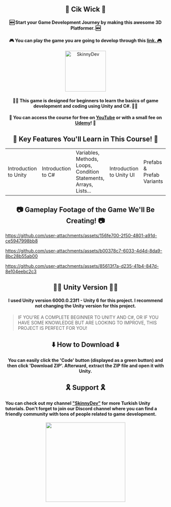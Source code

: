 <h2 align="center">🐣 Cik Wick 🐣</h2>
<h4 align="center">🆕 Start your Game Development Journey by making this awesome 3D Platformer. 🆕</h4>
<h4 align="center">🎮 You can play the game you are going to develop through this <a href="https://ttayfunylmz.itch.io/cik-wick">link. 🎮</a></h4>

<div align="center">
  <img src="https://github.com/user-attachments/assets/b3fd9573-7ecc-46ed-9a20-fcc736c755f2" width="128" alt="SkinnyDev">
</div>

<h4 align="center">👨‍💻 This game is designed for beginners to learn the basics of game development and coding using Unity and C#. 👨‍💻</h4>
<h4 align="center">🔗 You can access the course for free on <a href="https://youtu.be/KZ5V9xIwwcE?si=eHuPFXp2eo1u4iNy">YouTube</a> or with a small fee on <a href="https://www.udemy.com/course/sifirdan-unity-ile-oyun-gelistirme-egitimi-unity-6/?referralCode=71ED457012A899338116">Udemy</a>! 🔗</h4>

<h2 align="center">🐤 Key Features You'll Learn in This Course! 🐤</h2>

<table width="100%">
  <tr>
    <td>Introduction to Unity</td>
    <td>Introduction to C#</td>
    <td>Variables, Methods, Loops, Condition Statements, Arrays, Lists...</td>
    <td>Introduction to Unity UI</td>
    <td>Prefabs & Prefab Variants</td>
    <td>Clean Coding using SOLID Principles & Design Patterns</td>
    <td>OOP (Object Oriented Programming)</td>
    <td>Finite State Machines</td>
    <td>Introduction to Optimization</td>
    <td>AI with NavMesh</td>
    <td>Unity Timeline (Cutscene)</td>
    <td>DOTween for Animations</td>
    <td>Usage of Scriptable Objects</td>
    <td>Using Assets Effectively</td>
    <td>Introduction to Shader Graph</td>
    <td>Usage of Dependency Injection with Zenject</td>
    <td>Most Importantly, MAKING A FULL GAME FROM SCRATCH!</td>
  </tr>
</table>

<h2 align="center">📷 Gameplay Footage of the Game We'll Be Creating! 📷</h2>

https://github.com/user-attachments/assets/156fe700-2f50-4801-a91d-ce5947998bb8

https://github.com/user-attachments/assets/b00378c7-6033-4d4d-8da9-8bc28b55ab00

https://github.com/user-attachments/assets/85613f7a-d235-41b4-847d-8e104eebc2c3

<h2 align="center">👨‍💻 Unity Version 👨‍💻</h2>
<h4 align="center">I used Unity version <b>6000.0.23f1 - Unity 6</b> for this project. I recommend not changing the Unity version for this project.</h4>

> IF YOU'RE A COMPLETE BEGINNER TO UNITY AND C#, OR IF YOU HAVE SOME KNOWLEDGE BUT ARE LOOKING TO IMPROVE, THIS PROJECT IS PERFECT FOR YOU!

<h2 align="center">⬇️ How to Download ⬇️</h2>

<h4 align="center">You can easily click the 'Code' button (displayed as a green button) and then click 'Download ZIP'. Afterward, extract the ZIP file and open it with Unity.</h4>

<h2 align="center">🎗️ Support 🎗️</h2>
<h4>You can check out my channel <a href="https://www.youtube.com/@skinnydev" target="_blank">"SkinnyDev"</a>  for more Turkish Unity tutorials. Don't forget to join our Discord channel where you can find a friendly community with tons of people related to game development.</h4>
<div align="center">
  <a href="https://discord.gg/WMaqkSUHaU">
  	<img src="https://www.freepnglogos.com/uploads/discord-logo-png/discord-branding-2.png" width="250">
  </a>
</div>
